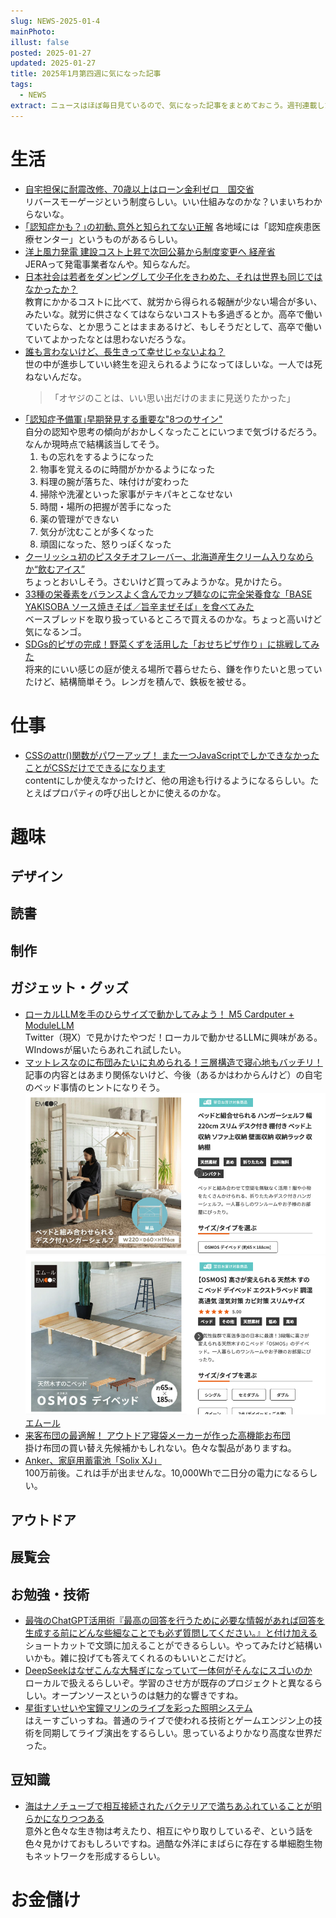 ```yaml
---
slug: NEWS-2025-01-4
mainPhoto: 
illust: false
posted: 2025-01-27
updated: 2025-01-27
title: 2025年1月第四週に気になった記事
tags:
  - NEWS
extract: ニュースはほぼ毎日見ているので、気になった記事をまとめておこう。週刊連載したい。
---
```

# 生活

- [自宅担保に耐震改修、70歳以上はローン金利ゼロ　国交省](https://www.nikkei.com/article/DGXZQOUA235630T20C25A1000000/)  
  リバースモーゲージという制度らしい。いい仕組みなのかな？いまいちわからないな。
- [｢認知症かも？｣の初動､意外と知られてない正解](https://toyokeizai.net/articles/-/851773?utm_source=rss&utm_medium=http&utm_campaign=link_back)
  各地域には「認知症疾患医療センター」というものがあるらしい。
- [洋上風力発電 建設コスト上昇で次回公募から制度変更へ 経産省](https://www3.nhk.or.jp/news/html/20250128/k10014705321000.html)  
  JERAって発電事業者なんや。知らなんだ。
- [日本社会は若者をダンピングして少子化をきわめた、それは世界も同じではなかったか？](https://p-shirokuma.hatenadiary.com/entry/20250128/1738048116)  
  教育にかかるコストに比べて、就労から得られる報酬が少ない場合が多い、みたいな。就労に供さなくてはならないコストも多過ぎるとか。高卒で働いていたらな、とか思うことはままあるけど、もしそうだとして、高卒で働いていてよかったなとは思わないだろうな。
- [誰も言わないけど、長生きって幸せじゃないよね？](https://blog.tinect.jp/?p=88912)  
   世の中が進歩していい終生を迎えられるようになってほしいな。一人では死ねないんだな。
  > 「オヤジのことは、いい思い出だけのままに見送りたかった」
- [｢認知症予備軍｣早期発見する重要な"8つのサイン"](https://toyokeizai.net/articles/-/854346?page=3)  
  自分の認知や思考の傾向がおかしくなったことにいつまで気づけるだろう。なんか現時点で結構該当してそう。
  1. もの忘れをするようになった
  2. 物事を覚えるのに時間がかかるようになった
  3. 料理の腕が落ちた、味付けが変わった
  4. 掃除や洗濯といった家事がテキパキとこなせない
  5. 時間・場所の把握が苦手になった
  6. 薬の管理ができない
  7. 気分が沈むことが多くなった
  8. 頑固になった、怒りっぽくなった
- [クーリッシュ初のピスタチオフレーバー、北海道産生クリーム入りなめらか“飲むアイス”](https://www.fashion-press.net/news/129632?media=line)  
  ちょっとおいしそう。さむいけど買ってみようかな。見かけたら。
- [33種の栄養素をバランスよく含んでカップ麺なのに完全栄養食な「BASE YAKISOBA ソース焼きそば／旨辛まぜそば」を食べてみた](https://gigazine.net/news/20250129-basefood-base-yakisoba-mazesoba/)  
  ベースブレッドを取り扱っているところで買えるのかな。ちょっと高いけど気になるンゴ。
- [SDGs的ピザの完成！野菜くずを活用した「おせちピザ作り」に挑戦してみた](https://www.bepal.net/archives/506475)  
  将来的にいい感じの庭が使える場所で暮らせたら、鎌を作りたいと思っていたけど、結構簡単そう。レンガを積んで、鉄板を被せる。
  
# 仕事

- [CSSのattr()関数がパワーアップ！ また一つJavaScriptでしかできなかったことがCSSだけでできるになります](https://coliss.com/articles/build-websites/operation/css/css-attr-upgrade-2025.html)  
  contentにしか使えなかったけど、他の用途も行けるようになるらしい。たとえばプロパティの呼び出しとかに使えるのかな。

# 趣味

## デザイン

## 読書

## 制作

## ガジェット・グッズ

- [ローカルLLMを手のひらサイズで動かしてみよう！ M5 Cardputer + ModuleLLM](https://qiita.com/GOROman/items/769bf17589d5661f7a70)  
  Twitter（現X）で見かけたやつだ！ローカルで動かせるLLMに興味がある。WIndowsが届いたらあれこれ試したい。
- [マットレスなのに布団みたいに丸められる！三層構造で寝心地もバッチリ！](https://www.goodspress.jp/news/654884/2/)  
  記事の内容とはあまり関係ないけど、今後（あるかはわからんけど）の自宅のベッド事情のヒントになりそう。  
  ![ロフトの使い方](../../../images/news/2025/2025-01-27-NEWS/01.png)  ![細いベッド](../../../images/news/2025/2025-01-27-NEWS/02.png)
  [エムール](https://www.emoor.jp)
- [来客布団の最適解！ アウトドア寝袋メーカーが作った高機能お布団](https://www.gizmodo.jp/2025/01/bears-rock-nebukuron.html)  
  掛け布団の買い替え先候補かもしれない。色々な製品がありますね。
- [Anker、家庭用蓄電池「Solix XJ」](https://pc.watch.impress.co.jp/docs/news/1658530.html)  
  100万前後。これは手が出ませんな。10,000Whで二日分の電力になるらしい。
## アウトドア

## 展覧会

## お勉強・技術

- [最強のChatGPT活用術『最高の回答を行うために必要な情報があれば回答を生成する前にどんな些細なことでも必ず質問してください。』と付け加える](https://togetter.com/li/2501962j )  
  ショートカットで文頭に加えることができるらしい。やってみたけど結構いいかも。雑に投げても答えてくれるのもいいとこだけど。
- [DeepSeekはなぜこんな大騒ぎになっていて一体何がそんなにスゴいのか](https://gigazine.net/news/20250128-deepseek-r1-impressive/)  
  ローカルで扱えるらしいぞ。学習のさせ方が既存のプロジェクトと異なるらしい。オープンソースというのは魅力的な響きですね。
-  [星街すいせいや宝鐘マリンのライブを彩った照明システム](https://note.cover-corp.com/n/nacc86fff5c36)  
   はえーすごいっすね。普通のライブで使われる技術とゲームエンジン上の技術を同期してライブ演出をするらしい。思っているよりかなり高度な世界だった。

## 豆知識

- [海はナノチューブで相互接続されたバクテリアで満ちあふれていることが明らかになりつつある](https://gigazine.net/news/20250129-network-interconnected-bacteria/)  
  意外と色々な生き物は考えたり、相互にやり取りしているぞ、という話を色々見かけておもしろいですね。過酷な外洋にまばらに存在する単細胞生物もネットワークを形成するらしい。

# お金儲け